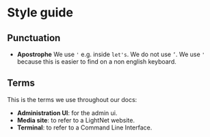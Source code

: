 # Style guide

## Punctuation

- **Apostrophe** We use `'` e.g. inside `let's`. We do not use `’`. We use `'` because this is easier to find on a non english keyboard.

## Terms

This is the terms we use throughout our docs:

- **Administration UI**: for the admin ui.
- **Media site**: to refer to a LightNet website.
- **Terminal**: to refer to a Command Line Interface.
